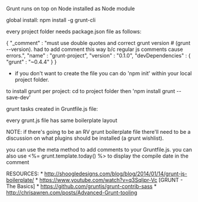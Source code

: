 Grunt runs on top on Node
installed as Node module


global install: npm install -g grunt-cli

every project folder needs package.json file as follows:

{
	"_comment" : "must use double quotes and correct grunt version # (grunt --version). had to add comment this way b/c regular js comments cause errors.",
	"name" : "grunt-project",
	"version" : "0.1.0",
	"devDependencies" : {
		"grunt" : "~0.4.4"
	}
}

* if you don't want to create the file you can do 'npm init' within your local project folder.

to install grunt per project: cd to project folder then 'npm install grunt --save-dev'

grunt tasks created in Gruntfile.js file:

every grunt.js file has same boilerplate layout

NOTE: if there's going to be an RV grunt boilerplate file there'll need to be a discussion on what plugins should be installed (a grunt wishlist).

you can use the meta method to add comments to your Gruntfile.js. you can also use <%= grunt.template.today() %> to display the compile date in the comment

RESOURCES:
	* http://shoogledesigns.com/blog/blog/2014/01/14/grunt-js-boilerplate/
	* https://www.youtube.com/watch?v=q3Sqljpr-Vc [GRUNT - The Basics]
	* https://github.com/gruntjs/grunt-contrib-sass
	* http://chrisawren.com/posts/Advanced-Grunt-tooling
